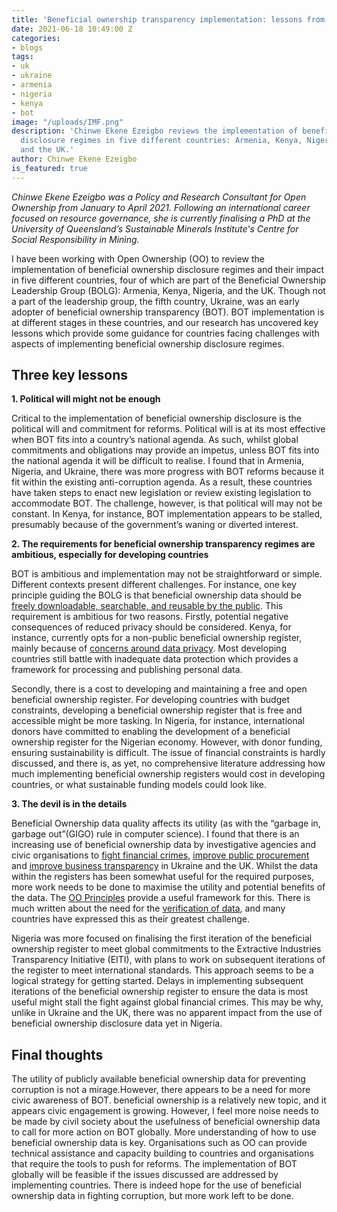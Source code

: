 ```yaml
---
title: 'Beneficial ownership transparency implementation: lessons from five countries'
date: 2021-06-18 10:49:00 Z
categories:
- blogs
tags:
- uk
- ukraine
- armenia
- nigeria
- kenya
- bot
image: "/uploads/IMF.png"
description: 'Chinwe Ekene Ezeigbo reviews the implementation of beneficial ownership
  disclosure regimes in five different countries: Armenia, Kenya, Nigeria, the Ukraine
  and the UK.'
author: Chinwe Ekene Ezeigbo
is_featured: true
---
```


*Chinwe Ekene Ezeigbo was a Policy and Research Consultant for Open Ownership from January to April 2021. Following an international career focused on resource governance, she is currently finalising a PhD at the University of Queensland’s Sustainable Minerals Institute's Centre for Social Responsibility in Mining.*

I have been working with Open Ownership (OO) to review the implementation of beneficial ownership disclosure regimes and their impact in five different countries, four of which are part of the Beneficial Ownership Leadership Group (BOLG): Armenia, Kenya, Nigeria, and the UK. Though not a part of the leadership group, the fifth country, Ukraine, was an early adopter of beneficial ownership transparency (BOT). BOT implementation is at different stages in these countries, and our research has uncovered key lessons which provide some guidance for countries facing  challenges with aspects of implementing beneficial ownership disclosure regimes.

## Three key lessons

**1. Political will might not be enough**

Critical to the implementation of beneficial ownership disclosure is the political will and commitment for reforms. Political will is at its most effective when BOT fits into a country’s national agenda. As such, whilst global commitments and obligations may provide an impetus, unless BOT fits into the national agenda it will be difficult to realise. I found that in Armenia, Nigeria, and Ukraine, there was more progress with BOT reforms because it fit within the existing anti-corruption agenda. As a result, these countries have taken steps to enact new legislation or review existing legislation to accommodate BOT. The challenge, however, is that political will may not be constant. In Kenya, for instance, BOT implementation appears to be stalled, presumably because of the government’s waning or diverted interest.

**2. The requirements for beneficial ownership transparency regimes are ambitious, especially for developing countries**

BOT is ambitious and implementation may not be straightforward or simple. Different contexts present different challenges. For instance, one key principle guiding the BOLG is that beneficial ownership data should be [freely downloadable, searchable, and reusable by the public](https://www.openownership.org/principles/public-access/). This requirement is ambitious for two reasons. Firstly, potential negative consequences of reduced privacy should be considered. Kenya, for instance, currently opts for a non-public beneficial ownership register, mainly because of [concerns around data privacy](https://www.africalegalnetwork.com/impact-changes-relating-disclosure-beneficial-ownership-information-kenyan-companies/). Most developing countries still battle with inadequate data protection which provides a framework for processing and publishing personal data.

Secondly,  there is a cost to developing and maintaining a free and open beneficial ownership register. For developing countries with budget constraints, developing a beneficial ownership register that is free and accessible might be more tasking. In Nigeria, for instance, international donors have committed to enabling the development of a beneficial ownership register for the Nigerian economy. However, with donor funding, ensuring sustainability is difficult. The issue of financial constraints is hardly discussed, and there is, as yet, no comprehensive literature addressing how much implementing beneficial ownership registers would cost in developing countries, or what sustainable funding models could look like.

**3. The devil is in the details**

Beneficial Ownership data quality affects its utility (as with the “garbage in, garbage out”(GIGO) rule in computer science). I found that there is an increasing use of beneficial ownership data by investigative agencies and civic organisations to [fight financial crimes](https://news.sky.com/story/zamira-hajiyeva-supreme-court-rejects-appeal-to-overturn-mcmafia-unexplained-wealth-order-12169324), [improve public procurement](https://prozorro.gov.ua/en) and [improve business transparency](https://youcontrol.com.ua/en/) in Ukraine and the UK. Whilst the data within the registers has been somewhat useful for the required purposes, more work needs to be done to maximise the utility and potential benefits of the data. The [OO Principles](https://www.openownership.org/principles/) provide a useful framework for this. There is much written about the need for the [verification of data](https://www.openownership.org/uploads/OpenOwnership%20Verification%20Briefing.pdf), and many countries have expressed this as their greatest challenge.

Nigeria was more focused on finalising the first iteration of the beneficial ownership register to meet global commitments to the Extractive Industries Transparency Initiative (EITI), with plans to work on subsequent iterations of the register to meet international standards. This approach seems to be a logical strategy for getting started. Delays in implementing subsequent iterations of the beneficial ownership register to ensure the data is most useful might stall the fight against global financial crimes. This may be why, unlike in Ukraine and the UK, there was no apparent impact from the use of beneficial ownership disclosure data yet in Nigeria.

## Final thoughts

The utility of publicly available beneficial ownership data for preventing corruption is not a mirage.However, there appears to be a need for more civic awareness of BOT. beneficial ownership is a relatively new topic, and it appears civic engagement is growing. However, I feel more noise needs to be made by civil society about the usefulness of beneficial ownership data to call for more action on BOT globally. More understanding of how to use beneficial ownership data is key. Organisations such as OO can provide technical assistance and capacity building to countries and organisations that require the tools to push for reforms. The implementation of BOT globally will be feasible if the issues discussed are addressed by implementing countries. There is indeed hope for the use of beneficial ownership data in fighting corruption, but more work left to be done.